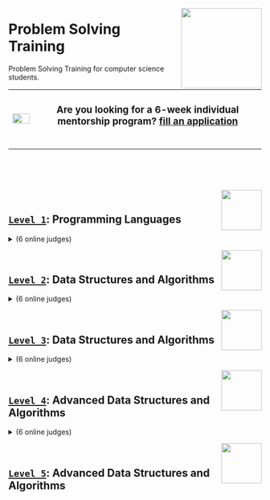 <a href="/README.md"><img align="right" width="160" src="/logos/problem-solving-training.png"></img></a>

# Problem Solving Training
Problem Solving Training for computer science students.

<table>
    <tbody>
<tr>
<td align="center" width="10%"><a href="https://forms.gle/3rRZLvBtCusJZd6k9"><img src="https://github.com/cs-MohamedAyman/cs-MohamedAyman/blob/master/repos-icons/announcement.png" width="100%"></img></a></td>
<td align="center" width="90%"><h3>Are you looking for a 6-week individual mentorship program? <a href="https://forms.gle/3rRZLvBtCusJZd6k9">fill an application</a></h3><br></td>
</tr>
    </tbody>
</table>

<br><br><br>

<a href="/level-1/README.md"><img align="right" width="80" src="/logos/level-1.png"></img></a>
<br>

## [`Level 1`](/level-1/README.md): Programming Languages

<details>
    <summary>(6 online judges)</summary>
    <br>
<table>
    <thead>
        <tr>
<td align="center" width="16.66%"><a href="/level-1/README.md#hackerrank-oj-phases">HackerRank</a></td>
<td align="center" width="16.66%"><a href="/level-1/README.md#leetcode-oj-phases">LeetCode</a></td>
<td align="center" width="16.66%"><a href="/level-1/README.md#atcoder-oj-phases">AtCoder</a></td>
<td align="center" width="16.66%"><a href="/level-1/README.md#codeforces-oj-phases">Codeforces</a></td>
<td align="center" width="16.66%"><a href="/level-1/README.md#hackerearth-oj-phases">HackerEarth</a></td>
<td align="center" width="16.66%"><a href="/level-1/README.md#uva-oj-phases">UVA</a></td>
        </tr>
    </thead>
    <tbody>
        <tr>
<td align="center"><a href="/level-1/README.md#hackerrank-oj-phases"><img src="/logos/hackerrank.png"   width="80%"></img></a></td>
<td align="center"><a href="/level-1/README.md#leetcode-oj-phases"><img src="/logos/leetcode.png"       width="80%"></img></a></td>
<td align="center"><a href="/level-1/README.md#atcoder-oj-phases"><img src="/logos/atcoder.png"         width="80%"></img></a></td>
<td align="center"><a href="/level-1/README.md#codeforces-oj-phases"><img src="/logos/codeforces.png"   width="80%"></img></a></td>
<td align="center"><a href="/level-1/README.md#hackerearth-oj-phases"><img src="/logos/hackerearth.png" width="80%"></img></a></td>
<td align="center"><a href="/level-1/README.md#uva-oj-phases"><img src="/logos/uva.png"                 width="80%"></img></a></td>
        </tr>
    </tbody>
</table>
</details>

<a href="/level-2/README.md"><img align="right" width="80" src="/logos/level-2.png"></img></a>
<br>

## [`Level 2`](/level-2/README.md): Data Structures and Algorithms

<details>
    <summary>(6 online judges)</summary>
    <br>
<table>
    <thead>
        <tr>
<td align="center" width="16.66%"><a href="/level-2/README.md#hackerrank-oj-phases">HackerRank</a></td>
<td align="center" width="16.66%"><a href="/level-2/README.md#leetcode-oj-phases">LeetCode</a></td>
<td align="center" width="16.66%"><a href="/level-2/README.md#atcoder-oj-phases">AtCoder</a></td>
<td align="center" width="16.66%"><a href="/level-2/README.md#codeforces-oj-phases">Codeforces</a></td>
<td align="center" width="16.66%"><a href="/level-2/README.md#hackerearth-oj-phases">HackerEarth</a></td>
<td align="center" width="16.66%"><a href="/level-2/README.md#uva-oj-phases">UVA</a></td>
        </tr>
    </thead>
    <tbody>
        <tr>
<td align="center"><a href="/level-2/README.md#hackerrank-oj-phases"><img src="/logos/hackerrank.png"   width="80%"></img></a></td>
<td align="center"><a href="/level-2/README.md#leetcode-oj-phases"><img src="/logos/leetcode.png"       width="80%"></img></a></td>
<td align="center"><a href="/level-2/README.md#atcoder-oj-phases"><img src="/logos/atcoder.png"         width="80%"></img></a></td>
<td align="center"><a href="/level-2/README.md#codeforces-oj-phases"><img src="/logos/codeforces.png"   width="80%"></img></a></td>
<td align="center"><a href="/level-2/README.md#hackerearth-oj-phases"><img src="/logos/hackerearth.png" width="80%"></img></a></td>
<td align="center"><a href="/level-2/README.md#uva-oj-phases"><img src="/logos/uva.png"                 width="80%"></img></a></td>
        </tr>
    </tbody>
</table>
</details>

<a href="/level-3/README.md"><img align="right" width="80" src="/logos/level-3.png"></img></a>
<br>

## [`Level 3`](/level-3/README.md): Data Structures and Algorithms

<details>
    <summary>(6 online judges)</summary>
    <br>
<table>
    <thead>
        <tr>
<td align="center" width="16.66%"><a href="/level-3/README.md#hackerrank-oj-phases">HackerRank</a></td>
<td align="center" width="16.66%"><a href="/level-3/README.md#leetcode-oj-phases">LeetCode</a></td>
<td align="center" width="16.66%"><a href="/level-3/README.md#google-competitions-phases">Google Competitions</a></td>
<td align="center" width="16.66%"><a href="/level-3/README.md#codeforces-oj-phases">Codeforces</a></td>
<td align="center" width="16.66%"><a href="/level-3/README.md#hackerearth-oj-phases">HackerEarth</a></td>
<td align="center" width="16.66%"><a href="/level-3/README.md#uva-oj-phases">UVA</a></td>
        </tr>
    </thead>
    <tbody>
        <tr>
<td align="center"><a href="/level-3/README.md#hackerrank-oj-phases"><img src="/logos/hackerrank.png"   width="80%"></img></a></td>
<td align="center"><a href="/level-3/README.md#leetcode-oj-phases"><img src="/logos/leetcode.png"       width="80%"></img></a></td>
<td align="center"><a href="/level-3/README.md#google-competitions-phases"><img src="/logos/googlecompetitions.png" width="80%"></img></a></td>
<td align="center"><a href="/level-3/README.md#codeforces-oj-phases"><img src="/logos/codeforces.png"   width="80%"></img></a></td>
<td align="center"><a href="/level-3/README.md#hackerearth-oj-phases"><img src="/logos/hackerearth.png" width="80%"></img></a></td>
<td align="center"><a href="/level-3/README.md#uva-oj-phases"><img src="/logos/uva.png"                 width="80%"></img></a></td>
        </tr>
    </tbody>
</table>
</details>

<a href="/level-4/README.md"><img align="right" width="80" src="/logos/level-4.png"></img></a>
<br>

## [`Level 4`](/level-4/README.md): Advanced Data Structures and Algorithms

<details>
    <summary>(6 online judges)</summary>
    <br>
<table>
    <thead>
        <tr>
<td align="center" width="16.66%"><a href="/level-4/README.md#hackerrank-oj-phases">HackerRank</a></td>
<td align="center" width="16.66%"><a href="/level-4/README.md#leetcode-oj-phases">LeetCode</a></td>
<td align="center" width="16.66%"><a href="/level-4/README.md#google-competitions-phases">Google Competitions</a></td>
<td align="center" width="16.66%"><a href="/level-4/README.md#atcoder-oj-phases">AtCoder</a></td>
<td align="center" width="16.66%"><a href="/level-4/README.md#codeforces-oj-phases">Codeforces</a></td>
<td align="center" width="16.66%"><a href="/level-4/README.md#hackerearth-oj-phases">HackerEarth</a></td>
        </tr>
    </thead>
    <tbody>
        <tr>
<td align="center"><a href="/level-4/README.md#hackerrank-oj-phases"><img src="/logos/hackerrank.png"   width="80%"></img></a></td>
<td align="center"><a href="/level-4/README.md#leetcode-oj-phases"><img src="/logos/leetcode.png"       width="80%"></img></a></td>
<td align="center"><a href="/level-4/README.md#google-competitions-phases"><img src="/logos/googlecompetitions.png" width="80%"></img></a></td>
<td align="center"><a href="/level-4/README.md#atcoder-oj-phases"><img src="/logos/atcoder.png"         width="80%"></img></a></td>
<td align="center"><a href="/level-4/README.md#codeforces-oj-phases"><img src="/logos/codeforces.png"   width="80%"></img></a></td>
<td align="center"><a href="/level-4/README.md#hackerearth-oj-phases"><img src="/logos/hackerearth.png" width="80%"></img></a></td>
        </tr>
    </tbody>
</table>
</details>

<a href="/level-5/README.md"><img align="right" width="80" src="/logos/level-5.png"></img></a>
<br>

## [`Level 5`](/level-5/README.md): Advanced Data Structures and Algorithms
